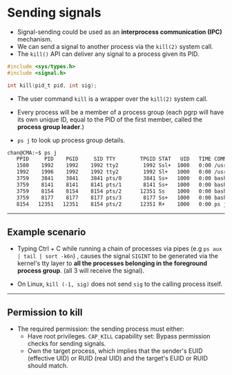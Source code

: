 # Sending signals

- Signal-sending could be used as an **interprocess communication (IPC)** mechanism.
- We can send a signal to another process via the `kill(2)` system call.
- The `kill()` API can deliver any signal to a process given its PID.

```c
#include <sys/types.h>
#include <signal.h>

int kill(pid_t pid, int sig);
```

- The user command `kill` is a wrapper over the `kill(2)` system call.

- Every process will be a member of a process group (each pgrp will have its own unique ID, equal to the PID of the first member, called the **process group leader**.)
- `ps j` to look up process group details.

```sh
chan@CMA:~$ ps j
   PPID     PID    PGID     SID TTY        TPGID STAT   UID   TIME COMMAND
   1580    1992    1992    1992 tty2        1992 Ssl+  1000   0:00 /usr/libexec/
   1992    1996    1992    1992 tty2        1992 Sl+   1000   0:00 /usr/libexec/
   3759    3841    3841    3841 pts/0       3841 Ss+   1000   0:00 bash
   3759    8141    8141    8141 pts/1       8141 Ss+   1000   0:00 bash
   3759    8154    8154    8154 pts/2      12351 Ss    1000   0:00 bash
   3759    8177    8177    8177 pts/3       8177 Ss+   1000   0:00 bash
   8154   12351   12351    8154 pts/2      12351 R+    1000   0:00 ps j

```

---

## Example scenario

- Typing Ctrl + C while running a chain of processes via pipes (e.g `ps aux | tail | sort -k6n`) , causes the signal `SIGINT` to be generated via the kernel's tty layer to **all the processes belonging in the foreground process group**. (all 3 will receive the signal).

- On Linux, `kill (-1, sig)` does not send `sig` to the calling process itself.

---

## Permission to kill

- The required permission: the sending process must either:
  - Have root privileges. `CAP_KILL` capability set: Bypass permission checks for sending signals.
  - Own the target process, which implies that the sender's EUID (effective UID) or RUID (real UID) and the target's EUID or RUID should match.